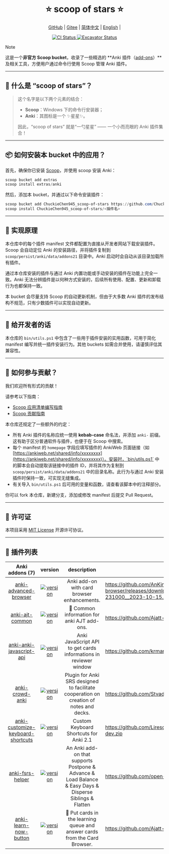 <!-- markdownlint-disable MD033 MD041 -->
<p align="center">
    <h1 align="center">⭐ scoop of stars ⭐</h1>
</p>

<p align="center">
    <a href="https://github.com/ChuckieChen945/scoop-of-stars">GitHub</a> |
    <a href="https://gitee.com/Chuckie_Chen/scoop-of-stars">Gitee</a> |
    <a href="readme-cn.md">简体中文</a> |
    <a href="readme.md">English</a> |
</p>

<p align="center">
    <a href="https://github.com/ChuckieChen945/scoop-of-stars/actions/workflows/ci.yml">
        <img src="https://github.com/ChuckieChen945/scoop-of-stars/actions/workflows/ci.yml/badge.svg" alt="CI Status" />
    </a>
    <a href="https://github.com/ChuckieChen945/scoop-of-stars/actions/workflows/excavator.yml">
        <img src="https://github.com/ChuckieChen945/scoop-of-stars/actions/workflows/excavator.yml/badge.svg" alt="Excavator Status" />
    </a>
</p>

> [!Note]
>
> 这是一个**非官方 Scoop bucket**，收录了一些精选的 **Anki 插件（[add-ons](https://ankiweb.net/shared/addons)）**及相关工具，方便用户通过命令行使用 Scoop 管理 Anki 插件。

---

## 🌟 什么是 “scoop of stars”？

> 这个名字是以下两个元素的结合：
>
> * **Scoop**：Windows 下的命令行安装器；
> * **Anki**：其图标是一个 ✨星星✨。
>
> 因此，“scoop of stars” 就是“一勺星星” —— 一个小而亮眼的 Anki 插件集合！

---

## 📦 如何安装本 bucket 中的应用？

首先，确保你已安装 [Scoop](https://scoop.sh)，并使用 scoop 安装 Anki：

```powershell
scoop bucket add extras
scoop install extras/anki
```

然后，添加本 bucket，并通过以下命令安装插件：

```powershell
scoop bucket add ChuckieChen945_scoop-of-stars https://github.com/ChuckieChen945/scoop-of-stars
scoop install ChuckieChen945_scoop-of-stars/<插件名>
```

---

## 🧠 实现原理

本仓库中的每个插件 manifest 文件都配置为直接从开发者网站下载安装插件。Scoop 会自动定位 Anki 的安装路径，并将插件复制到 `scoop/persist/anki/data/addons21` 目录中。Anki 启动时会自动从该目录加载所有插件。

通过本仓库安装的插件与通过 Anki 内置功能或手动安装的插件在功能上完全一致。Anki 无法分辨插件是以何种方式安装的，后续所有使用、配置、更新和卸载行为也都保持一致。

本 bucket 会尽量支持 Scoop 的自动更新机制，但由于大多数 Anki 插件的发布结构不规范，只有少数插件可以实现自动更新。

---

## 🙋 给开发者的话

本仓库的 `bin/utils.ps1` 中包含了一些用于插件安装的实用函数，可用于简化 manifest 编写并统一插件安装行为。其他 buckets 如需合并使用，请谨慎评估其兼容性。

---

## 🤝 如何参与贡献？

我们欢迎所有形式的贡献！

请参考以下指南：

* [Scoop 应用清单编写指南](https://github.com/ScoopInstaller/Scoop/wiki/App-Manifests)
* [Scoop 贡献指南](https://github.com/ScoopInstaller/.github/blob/main/.github/CONTRIBUTING.md)

本仓库还规定了一些额外的约定：

* 所有 Anki 插件的名称应统一使用 **kebab-case** 命名法，并添加 `anki-` 前缀。这有助于区分普通软件与插件，也便于在 Scoop 中搜索。
* 每个 manifest 的 `homepage` 字段应填写插件的 AnkiWeb 页面链接（如 [https://ankiweb.net/shared/info/xxxxxxxx](https://ankiweb.net/shared/info/xxxxxxxx)）。安装时，`bin/utils.ps1` 中的脚本会自动提取该链接中的插件 ID，并将其作为复制到 `scoop/persist/anki/data/addons21` 中的目录名称。此行为与通过 Anki 安装插件时保持一致，可实现无缝集成。
* 有关导入 `bin/utils.ps1` 后可用的变量和函数，请查看该脚本中的注释部分。

你可以 fork 本仓库，新建分支，添加或修改 manifest 后提交 Pull Request。

---

## 📜 许可证

本项目采用 [MIT License](LICENSE) 开源许可协议。

---

## 📃 插件列表

<!-- prettier-ignore-start -->
|Anki addons (7)|version|description|github url|
|:-:|:-:|:-:|-|
|[anki-advanced-browser](https://ankiweb.net/shared/info/874215009 "点击查看 anki-advanced-browser 的主页或仓库")|<a href="./bucket/anki-advanced-browser.json" title="点击查看 anki-advanced-browser 的 manifest json 文件"><img src="https://img.shields.io/badge/dynamic/json?url=https%3A%2F%2Fraw.githubusercontent.com%2FChuckieChen945%2Fscoop-of-stars%2Frefs%2Fheads%2Fmain%2Fbucket%2Fanki-advanced-browser.json&query=%24.version&prefix=v&label=%20" alt="version" /></a>|Anki add-on with card browser enhancements.|<https://github.com/AnKing-VIP/advanced-browser/releases/download/v4.4/Advanced_Browser__branch_idx_5__AnkiVers_231000-231000__2023-10-15.ankiaddon#/dl.zip>|
|[anki-ajt-common](https://github.com/Ajatt-Tools/ajt_common/ "点击查看 anki-ajt-common 的主页或仓库")|<a href="./bucket/anki-ajt-common.json" title="点击查看 anki-ajt-common 的 manifest json 文件"><img src="https://img.shields.io/badge/dynamic/json?url=https%3A%2F%2Fraw.githubusercontent.com%2FChuckieChen945%2Fscoop-of-stars%2Frefs%2Fheads%2Fmain%2Fbucket%2Fanki-ajt-common.json&query=%24.version&prefix=v&label=%20" alt="version" /></a>|🍘 Common information for anki AJT add-ons.|<https://github.com/Ajatt-Tools/ajt_common/archive/refs/heads/main.zip>|
|[anki-anki-javascript-api](https://ankiweb.net/shared/info/1490471827 "点击查看 anki-anki-javascript-api 的主页或仓库")|<a href="./bucket/anki-anki-javascript-api.json" title="点击查看 anki-anki-javascript-api 的 manifest json 文件"><img src="https://img.shields.io/badge/dynamic/json?url=https%3A%2F%2Fraw.githubusercontent.com%2FChuckieChen945%2Fscoop-of-stars%2Frefs%2Fheads%2Fmain%2Fbucket%2Fanki-anki-javascript-api.json&query=%24.version&prefix=v&label=%20" alt="version" /></a>|Anki JavaScript API to get cards informations in reviewer window|<https://github.com/krmanik/AnkiJS-API/archive/refs/heads/main.zip>|
|[anki-crowd-anki](https://ankiweb.net/shared/info/1788670778 "点击查看 anki-crowd-anki 的主页或仓库")|<a href="./bucket/anki-crowd-anki.json" title="点击查看 anki-crowd-anki 的 manifest json 文件"><img src="https://img.shields.io/badge/dynamic/json?url=https%3A%2F%2Fraw.githubusercontent.com%2FChuckieChen945%2Fscoop-of-stars%2Frefs%2Fheads%2Fmain%2Fbucket%2Fanki-crowd-anki.json&query=%24.version&prefix=v&label=%20" alt="version" /></a>|Plugin for Anki SRS designed to facilitate cooperation on creation of notes and decks.|<https://github.com/Stvad/CrowdAnki/releases/download/v0.9.5/crowd_anki_20231030.zip>|
|[anki-customize-keyboard-shortcuts](https://ankiweb.net/shared/info/24411424 "点击查看 anki-customize-keyboard-shortcuts 的主页或仓库")|<a href="./bucket/anki-customize-keyboard-shortcuts.json" title="点击查看 anki-customize-keyboard-shortcuts 的 manifest json 文件"><img src="https://img.shields.io/badge/dynamic/json?url=https%3A%2F%2Fraw.githubusercontent.com%2FChuckieChen945%2Fscoop-of-stars%2Frefs%2Fheads%2Fmain%2Fbucket%2Fanki-customize-keyboard-shortcuts.json&query=%24.version&prefix=v&label=%20" alt="version" /></a>|Custom Keyboard Shortcuts for Anki 2.1|<https://github.com/Liresol/anki-custom-shortcuts/archive/refs/heads/merge-main-into-dev.zip>|
|[anki-fsrs-helper](https://ankiweb.net/shared/info/759844606 "点击查看 anki-fsrs-helper 的主页或仓库")|<a href="./bucket/anki-fsrs-helper.json" title="点击查看 anki-fsrs-helper 的 manifest json 文件"><img src="https://img.shields.io/badge/dynamic/json?url=https%3A%2F%2Fraw.githubusercontent.com%2FChuckieChen945%2Fscoop-of-stars%2Frefs%2Fheads%2Fmain%2Fbucket%2Fanki-fsrs-helper.json&query=%24.version&prefix=v&label=%20" alt="version" /></a>|An Anki add-on that supports Postpone & Advance & Load Balance & Easy Days & Disperse Siblings & Flatten|<https://github.com/open-spaced-repetition/fsrs4anki-helper/archive/refs/heads/main.zip>|
|[anki-learn-now-button](https://ankiweb.net/shared/info/1021636467 "点击查看 anki-learn-now-button 的主页或仓库")|<a href="./bucket/anki-learn-now-button.json" title="点击查看 anki-learn-now-button 的 manifest json 文件"><img src="https://img.shields.io/badge/dynamic/json?url=https%3A%2F%2Fraw.githubusercontent.com%2FChuckieChen945%2Fscoop-of-stars%2Frefs%2Fheads%2Fmain%2Fbucket%2Fanki-learn-now-button.json&query=%24.version&prefix=v&label=%20" alt="version" /></a>|🍝 Put cards in the learning queue and answer cards from the Card Browser.|<https://github.com/Ajatt-Tools/learn-now-button/archive/refs/heads/main.zip>|
<!-- prettier-ignore-end -->
